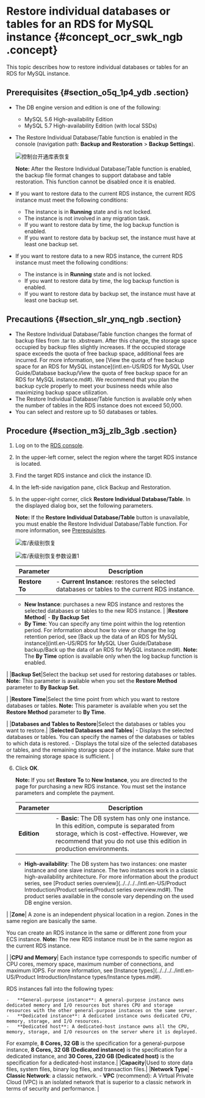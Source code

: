 # Restore individual databases or tables for an RDS for MySQL instance {#concept_ocr_swk_ngb .concept}

This topic describes how to restore individual databases or tables for an RDS for MySQL instance.

## Prerequisites {#section_o5q_1p4_ydb .section}

-   The DB engine version and edition is one of the following:
    -   MySQL 5.6 High-availability Edition
    -   MySQL 5.7 High-availability Edition \(with local SSDs\)
-   The Restore Individual Database/Table function is enabled in the console \(navigation path: **Backup and Restoration** \> **Backup Settings**\).

    ![控制台开通库表恢复](http://static-aliyun-doc.oss-cn-hangzhou.aliyuncs.com/assets/img/115355/156817066044546_en-US.png)

    **Note:** After the Restore Individual Database/Table function is enabled, the backup file format changes to support database and table restoration. This function cannot be disabled once it is enabled.

-   If you want to restore data to the current RDS instance, the current RDS instance must meet the following conditions:
    -   The instance is in **Running** state and is not locked.
    -   The instance is not involved in any migration task.
    -   If you want to restore data by time, the log backup function is enabled.
    -   If you want to restore data by backup set, the instance must have at least one backup set.
-   If you want to restore data to a new RDS instance, the current RDS instance must meet the following conditions:
    -   The instance is in **Running** state and is not locked.
    -   If you want to restore data by time, the log backup function is enabled.
    -   If you want to restore data by backup set, the instance must have at least one backup set.

## Precautions {#section_slr_ynq_ngb .section}

-   The Restore Individual Database/Table function changes the format of backup files from .tar to .xbstream. After this change, the storage space occupied by backup files slightly increases. If the occupied storage space exceeds the quota of free backup space, additional fees are incurred. For more information, see [View the quota of free backup space for an RDS for MySQL instance](intl.en-US/RDS for MySQL User Guide/Database backup/View the quota of free backup space for an RDS for MySQL instance.md#). We recommend that you plan the backup cycle properly to meet your business needs while also maximizing backup space utilization.
-   The Restore Individual Database/Table function is available only when the number of tables in the RDS instance does not exceed 50,000.
-   You can select and restore up to 50 databases or tables.

## Procedure {#section_m3j_zlb_3gb .section}

1.  Log on to the [RDS console](https://rds.console.aliyun.com/).
2.  In the upper-left corner, select the region where the target RDS instance is located.
3.  Find the target RDS instance and click the instance ID.
4.  In the left-side navigation pane, click Backup and Restoration.
5.  In the upper-right corner, click **Restore Individual Database/Table**. In the displayed dialog box, set the following parameters.

    **Note:** If the **Restore Individual Database/Table** button is unavailable, you must enable the Restore Individual Database/Table function. For more information, see [Prerequisites](#section_o5q_1p4_ydb).

    ![库/表级别恢复](http://static-aliyun-doc.oss-cn-hangzhou.aliyuncs.com/assets/img/115355/156817066037783_en-US.png)

    ![库/表级别恢复参数设置1](http://static-aliyun-doc.oss-cn-hangzhou.aliyuncs.com/assets/img/115355/156817066037784_en-US.png)

    |Parameter|Description|
    |---------|-----------|
    |**Restore To**|     -   **Current Instance**: restores the selected databases or tables to the current RDS instance.
    -   **New Instance**: purchases a new RDS instance and restores the selected databases or tables to the new RDS instance.
 |
    |**Restore Method**|     -   **By Backup Set**
    -   **By Time**: You can specify any time point within the log retention period. For information about how to view or change the log retention period, see [Back up the data of an RDS for MySQL instance](intl.en-US/RDS for MySQL User Guide/Database backup/Back up the data of an RDS for MySQL instance.md#).
 **Note:** The **By Time** option is available only when the log backup function is enabled.

 |
    |**Backup Set**|Select the backup set used for restoring databases or tables. **Note:** This parameter is available when you set the **Restore Method** parameter to **By Backup Set**.

 |
    |**Restore Time**|Select the time point from which you want to restore databases or tables. **Note:** This parameter is available when you set the **Restore Method** parameter to **By Time**.

 |
    |**Databases and Tables to Restore**|Select the databases or tables you want to restore.|
    |**Selected Databases and Tables**|     -   Displays the selected databases or tables. You can specify the names of the databases or tables to which data is restored.
    -   Displays the total size of the selected databases or tables, and the remaining storage space of the instance. Make sure that the remaining storage space is sufficient.
 |

6.  Click **OK**.

    **Note:** If you set **Restore To** to **New Instance**, you are directed to the page for purchasing a new RDS instance. You must set the instance parameters and complete the payment.

    |Parameter|Description|
    |---------|-----------|
    |**Edition**|     -   **Basic**: The DB system has only one instance. In this edition, compute is separated from storage, which is cost-effective. However, we recommend that you do not use this edition in production environments.
    -   **High-availability**: The DB system has two instances: one master instance and one slave instance. The two instances work in a classic high-availability architecture.
 For more information about the product series, see [Product series overview](../../../../intl.en-US/Product Introduction/Product series/Product series overview.md#). The product series available in the console vary depending on the used DB engine version.

 |
    |**Zone**| A zone is an independent physical location in a region. Zones in the same region are basically the same.

 You can create an RDS instance in the same or different zone from your ECS instance. **Note:** The new RDS instance must be in the same region as the current RDS instance.

 |
    |**CPU and Memory**| Each instance type corresponds to specific number of CPU cores, memory space, maximum number of connections, and maximum IOPS. For more information, see [Instance types](../../../../intl.en-US/Product Introduction/Instance types/Instance types.md#).

 RDS instances fall into the following types:

    -   **General-purpose instance**: A general-purpose instance owns dedicated memory and I/O resources but shares CPU and storage resources with the other general-purpose instances on the same server.
    -   **Dedicated instance**: A dedicated instance owns dedicated CPU, memory, storage, and I/O resources.
    -   **Dedicated host**: A dedicated-host instance owns all the CPU, memory, storage, and I/O resources on the server where it is deployed.
 For example, **8 Cores, 32 GB** is the specification for a general-purpose instance, **8 Cores, 32 GB \(Dedicated instance\)** is the specification for a dedicated instance, and **30 Cores, 220 GB \(Dedicated host\)** is the specification for a dedicated-host instance.|
    |**Capacity**|Used to store data files, system files, binary log files, and transaction files.|
    |**Network Type**|     -   **Classic Network**: a classic network.
    -   **VPC** \(recommend\): A Virtual Private Cloud \(VPC\) is an isolated network that is superior to a classic network in terms of security and performance.
 |



